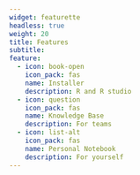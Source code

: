 ```yaml
---
widget: featurette
headless: true
weight: 20
title: Features
subtitle: 
feature:
  - icon: book-open
    icon_pack: fas
    name: Installer 
    description: R and R studio
  - icon: question
    icon_pack: fas
    name: Knowledge Base
    description: For teams
  - icon: list-alt
    icon_pack: fas
    name: Personal Notebook
    description: For yourself
---
```

